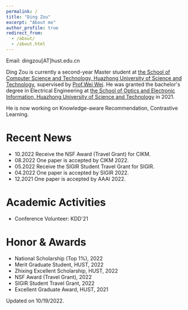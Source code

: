 ```yaml
---
permalink: /
title: "Ding Zou"
excerpt: "About me"
author_profile: true
redirect_from: 
  - /about/
  - /about.html
---
```




Email: dingzou[AT]hust.edu.cn

Ding Zou is currently a second-year Master student at <a href="http://cs.hust.edu.cn/" target="_blank">the
School of Computer Science and Technology, Huazhong University of Science and Technology</a>, supervised by <a href="https://www.eric-weiwei.com/" target="_blank"> Prof.Wei Wei</a>. 
He was granted the bachelor's degree in Electrical Engineering
at <a href="http://oei.hust.edu.cn/" target="_blank">the
School of Optics and Electronic Information, Huazhong University of Science and Technology</a> in 2021.

He is now working on Knowledge-aware Recommendation, Contrastive Learning.

Recent News
=====
* 10.2022 Receive the NSF Award (Travel Grant) for CIKM.
* 08.2022 One paper is accepted by CIKM 2022.
* 05.2022 Receive the SIGIR Student Travel Grant for SIGIR.
* 04.2022 One paper is accepted by SIGIR 2022.
* 12.2021 One paper is accepted by AAAI 2022.

<!-- Work experience
======
* 07.2017 -- 06.2018 Research Intern, Horizon Robotics Inc.
  * Model-based reinforcement learning for autonomous driving. -->

  
Academic Activities
======
  
  * Conference Volunteer: KDD'21

<!--   * Conference PC member: ACML'20, CIKM'21'20, ICDE'20, IJCAI'20, SIGIR'20'19, SIGMOD'20, VLDB'21, WSDM'21'20 -->

Honor & Awards
======
* National Scholarship (Top 1%), 2022
* Merit Graduate Student, HUST, 2022
* Zhixing Excellent Scholarship, HUST, 2022
* NSF Award (Travel Grant), 2022
* SIGIR Student Travel Grant, 2022
* Excellent Graduate Award, HUST, 2021



Updated on 10/19/2022.
